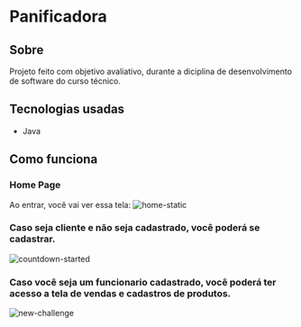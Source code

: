 # Panificadora
## Sobre
  Projeto feito com objetivo avaliativo, durante a diciplina de desenvolvimento de software do curso técnico.
  
## Tecnologias usadas
  - Java
  
## Como funciona
  ### Home Page
  Ao entrar, você vai ver essa tela: 
  ![home-static](https://github.com/Guilherme-dsr/projeto_java_panificadora/blob/master/Panificadora_login.PNG?raw=true)
  
  
  ### Caso seja cliente e não seja cadastrado, você poderá se cadastrar.
  ![countdown-started](https://github.com/Guilherme-dsr/projeto_java_panificadora/blob/master/Panificadora_Cadastro_cli.PNG?raw=true)
  
  
  ### Caso você seja um funcionario cadastrado, você poderá ter acesso a tela de vendas e cadastros de produtos.
  ![new-challenge](https://github.com/Guilherme-dsr/projeto_java_panificadora/blob/master/Panificadora_vendas.PNG?raw=true)
 
